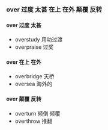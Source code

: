 ### over 过度 太甚 在上 在外 颠覆 反转

#### over 过度 太甚  
- overstudy 用功过渡
- overpraise 过奖

#### over   在上 在外
- overbridge 天桥
- oversea 海外的

#### over  颠覆 反转
- overturn 倾倒 倾覆
- overthrow 推翻